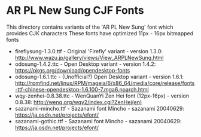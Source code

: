 # AR PL New Sung CJF Fonts
This directory contains variants of the 'AR PL New Sung' font which provides CJK characters
These fonts have optimized 11px - 16px bitmapped fonts

* fireflysung-1.3.0.ttf - Original 'Firefly' variant - version 1.3.0: http://www.wazu.jp/gallery/views/View_ARPLNewSung.html
* odosung-1.4.2.ttc - Open Desktop variant - version 1.4.2: https://pkgs.org/download/opendesktop-fonts
* odosung-1.6.1.ttc - (Unofficial?) Open Desktop variant  - version 1.6.1: http://rpmfind.net/linux/RPM/mageia/6/x86_64/media/core/release/fonts-ttf-chinese-opendesktop-1.6.100-7.mga6.noarch.html
* wqy-zenhei-0.8.38.ttc - WenQuanYi Zen Hei font (12px-16px) - version 0.8.38: http://wenq.org/wqy2/index.cgi?ZenHei(en)
* sazanami-mincho.ttf - Sazanami font Mincho - sazanami 20040629: https://ja.osdn.net/projects/efont/
* sazanami-gothic.ttf - Sazanami font Mincho - sazanami 20040629: https://ja.osdn.net/projects/efont/
